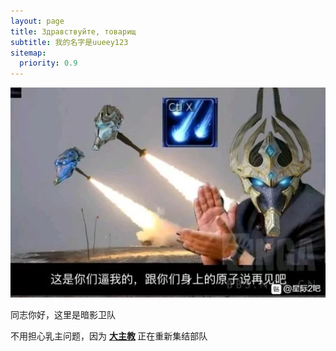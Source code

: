 ```yaml
---
layout: page
title: Здравствуйте, товарищ 
subtitle: 我的名字是uueey123
sitemap:
  priority: 0.9
---
```


<img src="/assets/img/AA46157ACF171F68B614930D2DD79A04.jpg" id="about-img">

<div id="describe-text">
	<p>同志你好，这里是暗影卫队</p>
	<p>不用担心乳主问题，因为 <strong> <a href="https://github.com/knhash/Pudhina"> 大主教</a> </strong>正在重新集结部队</p>
</div>